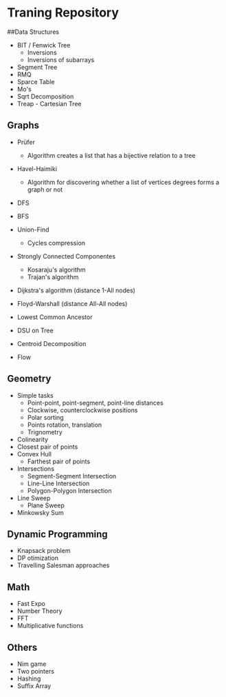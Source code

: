 # Traning Repository
##Data Structures

- BIT / Fenwick Tree
  - Inversions
  - Inversions of subarrays
- Segment Tree
- RMQ
- Sparce Table
- Mo's
- Sqrt Decomposition
- Treap - Cartesian Tree


## Graphs

- Prüfer 
  - Algorithm creates a list that has a bijective relation to a tree

- Havel-Haimiki
  - Algorithm for discovering whether a list of vertices degrees forms a graph or not
- DFS
- BFS
- Union-Find
  - Cycles compression
- Strongly Connected Componentes
  - Kosaraju's algorithm
  - Trajan's algorithm
- Dijkstra's algorithm (distance 1-All nodes)
- Floyd-Warshall (distance All-All nodes)
- Lowest Common Ancestor
- DSU on Tree
- Centroid Decomposition
- Flow

## Geometry

- Simple tasks
  - Point-point, point-segment, point-line distances
  - Clockwise, counterclockwise positions
  - Polar sorting
  - Points rotation, translation
  - Trignometry
- Colinearity
- Closest pair of points
- Convex Hull
  - Farthest pair of points
- Intersections
  - Segment-Segment Intersection
  - Line-Line Intersection
  - Polygon-Polygon Intersection
- Line Sweep
  - Plane Sweep
- Minkowsky Sum

## Dynamic Programming

- Knapsack problem
- DP otimization
- Travelling Salesman approaches

## Math

- Fast Expo
- Number Theory
- FFT
- Multiplicative functions

## Others

- Nim game
- Two pointers
- Hashing
- Suffix Array